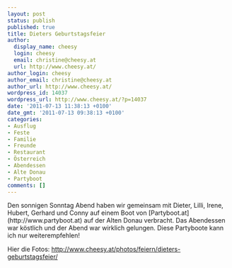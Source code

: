 ```yaml
---
layout: post
status: publish
published: true
title: Dieters Geburtstagsfeier
author:
  display_name: cheesy
  login: cheesy
  email: christine@cheesy.at
  url: http://www.cheesy.at/
author_login: cheesy
author_email: christine@cheesy.at
author_url: http://www.cheesy.at/
wordpress_id: 14037
wordpress_url: http://www.cheesy.at/?p=14037
date: '2011-07-13 11:38:13 +0100'
date_gmt: '2011-07-13 09:38:13 +0100'
categories:
- Ausflug
- Feste
- Familie
- Freunde
- Restaurant
- Österreich
- Abendessen
- Alte Donau
- Partyboot
comments: []
---
```

<!--:de-->Den sonnigen Sonntag Abend haben wir gemeinsam mit Dieter, Lilli, Irene, Hubert, Gerhard und Conny auf einem Boot von [Partyboot.at](http://www.partyboot.at) auf der Alten Donau verbracht. Das Abendessen war köstlich und der Abend war wirklich gelungen. Diese Partyboote kann ich nur weiterempfehlen!
Hier die Fotos:
http://www.cheesy.at/photos/feiern/dieters-geburtstagsfeier/
